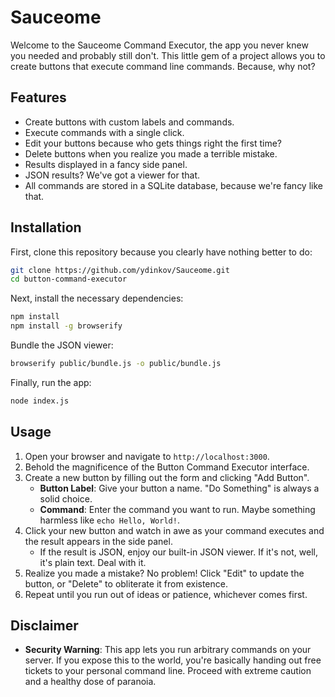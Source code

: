 # Sauceome

Welcome to the Sauceome Command Executor, the app you never knew you needed and probably still don't. This little gem of a project allows you to create buttons that execute command line commands. Because, why not?

## Features

- Create buttons with custom labels and commands.
- Execute commands with a single click.
- Edit your buttons because who gets things right the first time?
- Delete buttons when you realize you made a terrible mistake.
- Results displayed in a fancy side panel.
- JSON results? We've got a viewer for that.
- All commands are stored in a SQLite database, because we're fancy like that.

## Installation

First, clone this repository because you clearly have nothing better to do:
```sh
git clone https://github.com/ydinkov/Sauceome.git
cd button-command-executor
```

Next, install the necessary dependencies:
```sh
npm install
npm install -g browserify
```

Bundle the JSON viewer:
```sh
browserify public/bundle.js -o public/bundle.js
```

Finally, run the app:
```sh
node index.js
```

## Usage

1. Open your browser and navigate to `http://localhost:3000`.
2. Behold the magnificence of the Button Command Executor interface.
3. Create a new button by filling out the form and clicking "Add Button".
   - **Button Label**: Give your button a name. "Do Something" is always a solid choice.
   - **Command**: Enter the command you want to run. Maybe something harmless like `echo Hello, World!`.
4. Click your new button and watch in awe as your command executes and the result appears in the side panel.
   - If the result is JSON, enjoy our built-in JSON viewer. If it's not, well, it's plain text. Deal with it.
5. Realize you made a mistake? No problem! Click "Edit" to update the button, or "Delete" to obliterate it from existence.
6. Repeat until you run out of ideas or patience, whichever comes first.

## Disclaimer

- **Security Warning**: This app lets you run arbitrary commands on your server. If you expose this to the world, you're basically handing out free tickets to your personal command line. Proceed with extreme caution and a healthy dose of paranoia.

